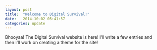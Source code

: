 ```yaml
---
layout: post
title:  "Welcome to Digital Survival!"
date:   2014-10-02 05:41:57
categories: update
---
```

Bhooyaa! The Digital Survival website is here! I'll write a few entries and then I'll work on creating a theme for the site!

[Digital Survival]: http://www.DigitalSurvival.us
[Digital Survival - GitHub]: https://github.com/DigitalSurvival

